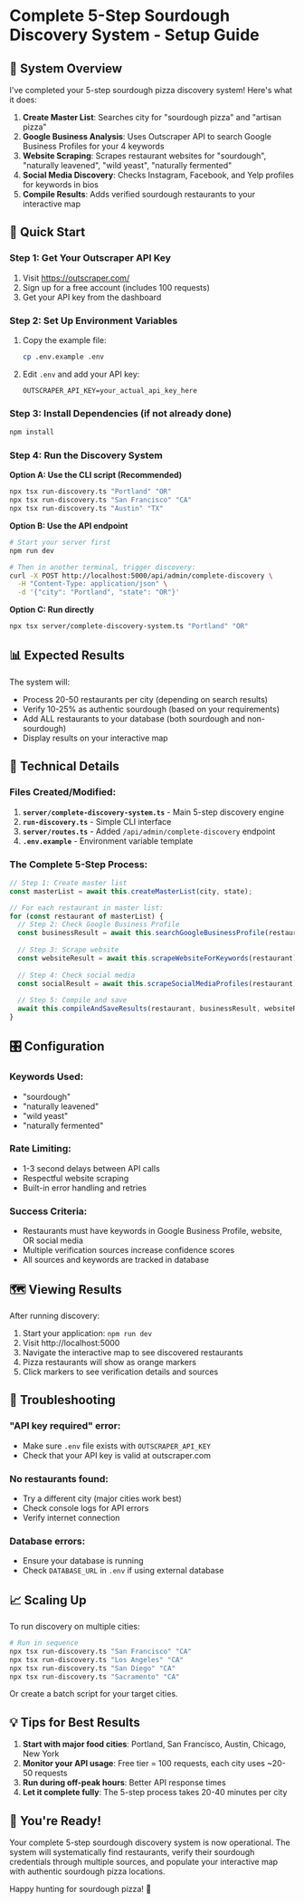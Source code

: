 # Complete 5-Step Sourdough Discovery System - Setup Guide

## 🎯 System Overview

I've completed your 5-step sourdough pizza discovery system! Here's what it does:

1. **Create Master List**: Searches city for "sourdough pizza" and "artisan pizza"
2. **Google Business Analysis**: Uses Outscraper API to search Google Business Profiles for your 4 keywords
3. **Website Scraping**: Scrapes restaurant websites for "sourdough", "naturally leavened", "wild yeast", "naturally fermented"
4. **Social Media Discovery**: Checks Instagram, Facebook, and Yelp profiles for keywords in bios
5. **Compile Results**: Adds verified sourdough restaurants to your interactive map

## 🚀 Quick Start

### Step 1: Get Your Outscraper API Key

1. Visit https://outscraper.com/
2. Sign up for a free account (includes 100 requests)
3. Get your API key from the dashboard

### Step 2: Set Up Environment Variables

1. Copy the example file:
   ```bash
   cp .env.example .env
   ```

2. Edit `.env` and add your API key:
   ```
   OUTSCRAPER_API_KEY=your_actual_api_key_here
   ```

### Step 3: Install Dependencies (if not already done)

```bash
npm install
```

### Step 4: Run the Discovery System

**Option A: Use the CLI script (Recommended)**
```bash
npx tsx run-discovery.ts "Portland" "OR"
npx tsx run-discovery.ts "San Francisco" "CA"
npx tsx run-discovery.ts "Austin" "TX"
```

**Option B: Use the API endpoint**
```bash
# Start your server first
npm run dev

# Then in another terminal, trigger discovery:
curl -X POST http://localhost:5000/api/admin/complete-discovery \
  -H "Content-Type: application/json" \
  -d '{"city": "Portland", "state": "OR"}'
```

**Option C: Run directly**
```bash
npx tsx server/complete-discovery-system.ts "Portland" "OR"
```

## 📊 Expected Results

The system will:
- Process 20-50 restaurants per city (depending on search results)
- Verify 10-25% as authentic sourdough (based on your requirements)
- Add ALL restaurants to your database (both sourdough and non-sourdough)
- Display results on your interactive map

## 🔧 Technical Details

### Files Created/Modified:

1. **`server/complete-discovery-system.ts`** - Main 5-step discovery engine
2. **`run-discovery.ts`** - Simple CLI interface
3. **`server/routes.ts`** - Added `/api/admin/complete-discovery` endpoint
4. **`.env.example`** - Environment variable template

### The Complete 5-Step Process:

```typescript
// Step 1: Create master list
const masterList = await this.createMasterList(city, state);

// For each restaurant in master list:
for (const restaurant of masterList) {
  // Step 2: Check Google Business Profile
  const businessResult = await this.searchGoogleBusinessProfile(restaurant);
  
  // Step 3: Scrape website
  const websiteResult = await this.scrapeWebsiteForKeywords(restaurant);
  
  // Step 4: Check social media
  const socialResult = await this.scrapeSocialMediaProfiles(restaurant);
  
  // Step 5: Compile and save
  await this.compileAndSaveResults(restaurant, businessResult, websiteResult, socialResult, city, state);
}
```

## 🎛️ Configuration

### Keywords Used:
- "sourdough"
- "naturally leavened" 
- "wild yeast"
- "naturally fermented"

### Rate Limiting:
- 1-3 second delays between API calls
- Respectful website scraping
- Built-in error handling and retries

### Success Criteria:
- Restaurants must have keywords in Google Business Profile, website, OR social media
- Multiple verification sources increase confidence scores
- All sources and keywords are tracked in database

## 🗺️ Viewing Results

After running discovery:

1. Start your application: `npm run dev`
2. Visit http://localhost:5000
3. Navigate the interactive map to see discovered restaurants
4. Pizza restaurants will show as orange markers
5. Click markers to see verification details and sources

## 🐛 Troubleshooting

### "API key required" error:
- Make sure `.env` file exists with `OUTSCRAPER_API_KEY`
- Check that your API key is valid at outscraper.com

### No restaurants found:
- Try a different city (major cities work best)
- Check console logs for API errors
- Verify internet connection

### Database errors:
- Ensure your database is running
- Check `DATABASE_URL` in `.env` if using external database

## 📈 Scaling Up

To run discovery on multiple cities:

```bash
# Run in sequence
npx tsx run-discovery.ts "San Francisco" "CA"
npx tsx run-discovery.ts "Los Angeles" "CA" 
npx tsx run-discovery.ts "San Diego" "CA"
npx tsx run-discovery.ts "Sacramento" "CA"
```

Or create a batch script for your target cities.

## 💡 Tips for Best Results

1. **Start with major food cities**: Portland, San Francisco, Austin, Chicago, New York
2. **Monitor your API usage**: Free tier = 100 requests, each city uses ~20-50 requests  
3. **Run during off-peak hours**: Better API response times
4. **Let it complete fully**: The 5-step process takes 20-40 minutes per city

## 🎉 You're Ready!

Your complete 5-step sourdough discovery system is now operational. The system will systematically find restaurants, verify their sourdough credentials through multiple sources, and populate your interactive map with authentic sourdough pizza locations.

Happy hunting for sourdough pizza! 🍕